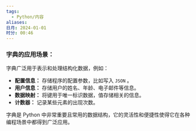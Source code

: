 ```yaml
---
tags:
  - Python/内容
aliases: 
日月: 2024-01-01
时分: 00:46
---
```

### 字典的应用场景：

字典广泛用于表示和处理结构化数据，例如：

- **配置信息：** 存储程序的配置参数，比如写入 `JSON` 。
- **用户信息：** 存储用户的姓名、年龄、电子邮件等信息。
- **数据映射：** 将键用于唯一标识数据，值存储相关的信息。
- **计数器：** 记录某些元素的出现次数。

字典是 Python 中非常重要且常用的数据结构，它的灵活性和便捷性使得它在各种编程场景中都得到广泛应用。